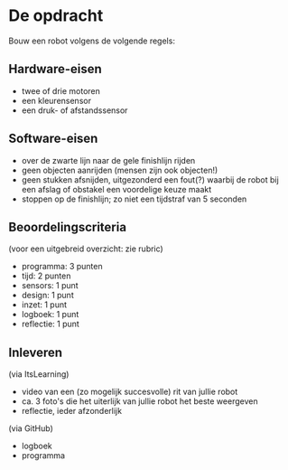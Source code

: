 # De opdracht

Bouw een robot volgens de volgende regels:

## Hardware-eisen

- twee of drie motoren
- een kleurensensor
- een druk- of afstandssensor

## Software-eisen

- over de zwarte lijn naar de gele finishlijn rijden
- geen objecten aanrijden (mensen zijn ook objecten!)
- geen stukken afsnijden, uitgezonderd een fout(?) waarbij de robot bij een afslag of obstakel een voordelige keuze maakt
- stoppen op de finishlijn; zo niet een tijdstraf van 5 seconden

## Beoordelingscriteria

(voor een uitgebreid overzicht: zie rubric)
- programma: 3 punten
- tijd: 2 punten
- sensors: 1 punt
- design: 1 punt
- inzet: 1 punt
- logboek: 1 punt
- reflectie: 1 punt

## Inleveren

(via ItsLearning)
- video van een (zo mogelijk succesvolle) rit van jullie robot
- ca. 3 foto's die het uiterlijk van jullie robot het beste weergeven
- reflectie, ieder afzonderlijk

(via GitHub)
- logboek
- programma
